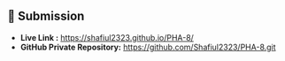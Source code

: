 ## 🔗 Submission
- **Live Link :** https://shafiul2323.github.io/PHA-8/
- **GitHub Private Repository:** https://github.com/Shafiul2323/PHA-8.git